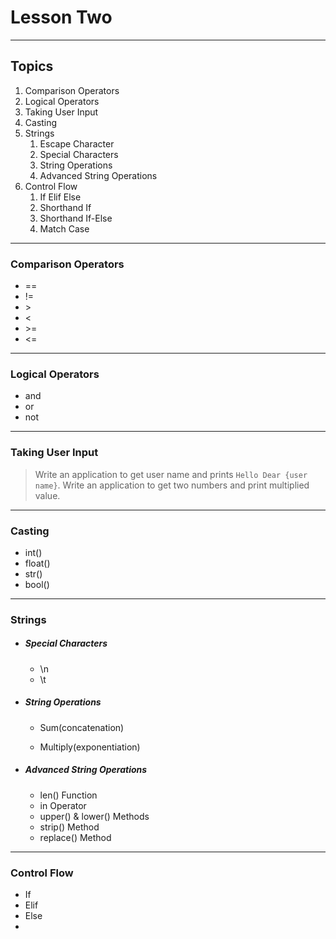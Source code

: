 # Lesson Two

----

## Topics

1. Comparison Operators
2. Logical Operators
3. Taking User Input
4. Casting
5. Strings
	 1. Escape Character
	 2. Special Characters
	 3. String Operations
	 4. Advanced String Operations
6. Control Flow
	 1. If Elif Else
	 2. Shorthand If
	 3. Shorthand If-Else
	 4. Match Case

---

### Comparison Operators

- ==
- !=
- \>
- <
- \>=
- <=

---

### Logical Operators

- and
- or
- not

---

### Taking User Input

> Write an application to get user name and prints `Hello Dear {user name}`.
> Write an application to get two numbers and print multiplied value.

---

### Casting

- int()
- float()
- str()
- bool()

---

### Strings

- ##### Special Characters
  - \\n
  - \\t


- ##### String Operations
  - Sum(concatenation)
 
  - Multiply(exponentiation)


- ##### Advanced String Operations
  - len() Function
  - in Operator
  - upper() & lower() Methods
  - strip() Method
  - replace() Method

---

### Control Flow

- If
- Elif
- Else
-
